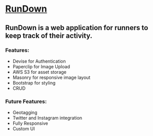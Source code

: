 # [RunDown](https://run-down.herokuapp.com/)

## RunDown is a web application for runners to keep track of their activity.

### Features:

* Devise for Authentication
* Paperclip for Image Upload
* AWS S3 for asset storage
* Masonry for responsive image layout
* Bootstrap for styling
* CRUD


### Future Features:

* Geotagging
* Twitter and Instagram integration
* Fully Responsive
* Custom UI
